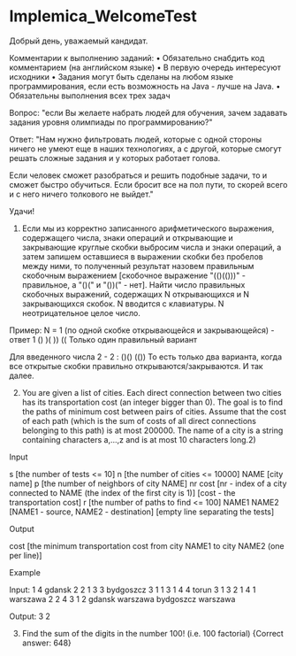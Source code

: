 # Implemica_WelcomeTest
Добрый день, уважаемый кандидат.

Комментарии к выполнению заданий:
•	Обязательно снабдить код комментарием (на английском языке)
•	В первую очередь интересуют исходники
•	Задания могут быть сделаны на любом языке программирования, если есть возможность на Java - лучше на Java.
•	Обязательны выполнения всех трех задач

Вопрос: "если Вы желаете набрать людей для обучения, зачем задавать задания уровня олимпиады по программированию?"

Ответ: "Нам нужно фильтровать людей, которые с одной стороны ничего не умеют еще в наших технологиях, а с другой, которые смогут решать сложные задания и у которых работает голова. 

Если человек сможет разобраться и решить подобные задачи, то и сможет быстро обучиться. Если бросит все на пол пути, то скорей всего и с него ничего толкового не выйдет."


Удачи!


1. Если мы из корректно записанного арифметического выражения, содержащего числа, знаки операций и открывающие и закрывающие круглые скобки выбросим числа и знаки операций, а затем запишем оставшиеся в выражении скобки без пробелов между ними, то полученный результат назовем правильным скобочным выражением [скобочное выражение "(()(()))" - правильное, а "()(" и "())(" - нет].
Найти число правильных скобочных выражений, содержащих N открывающихся и N закрывающихся скобок. N вводится с клавиатуры. N неотрицательное целое число.

Пример:
N =  1 (по одной скобке открывающейся и закрывающейся) - ответ 1
()
)(
))
((
Только один правильный вариант

Для введенного числа 2 - 2 :
()()
(())
То есть только два варианта, когда все открытые скобки правильно открываются/закрываются.
И так далее.

2. You are given a list of cities. Each direct connection between two cities has its transportation cost (an integer bigger than 0). The goal is to find the paths of minimum cost between pairs of cities. Assume that the cost of each path (which is the sum of costs of all direct connections belonging to this path) is at most 200000. The name of a city is a string containing characters a,...,z and is at most 10 characters long.2) 




Input

s [the number of tests <= 10]
n [the number of cities <= 10000]
NAME [city name]
p [the number of neighbors of city NAME]
nr cost [nr - index of a city connected to NAME (the index of the first city is 1)]
           [cost - the transportation cost]
r [the number of paths to find <= 100]
NAME1 NAME2 [NAME1 - source, NAME2 - destination]
[empty line separating the tests]

Output

cost [the minimum transportation cost from city NAME1 to city NAME2 (one per line)]

Example

Input:
1
4
gdansk
2
2 1
3 3
bydgoszcz
3
1 1
3 1
4 4
torun
3
1 3
2 1
4 1
warszawa
2
2 4
3 1
2
gdansk warszawa
bydgoszcz warszawa

Output:
3
2


3. Find the sum of the digits in the number 100! (i.e. 100 factorial) 
{Correct answer: 648}
